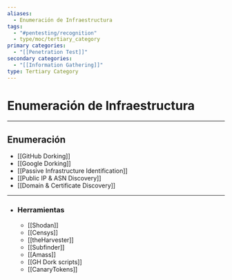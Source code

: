 ```yaml
---
aliases:
  - Enumeración de Infraestructura
tags:
  - "#pentesting/recognition"
  - type/moc/tertiary_category
primary categories:
  - "[[Penetration Test]]"
secondary categories:
  - "[[Information Gathering]]"
type: Tertiary Category
---
```

# Enumeración de Infraestructura

***

## Enumeración

-  [[GitHub Dorking]]
-  [[Google Dorking]]
-  [[Passive Infrastructure Identification]]
- [[Public IP & ASN Discovery]]
- [[Domain & Certificate Discovery]]


***

- ### Herramientas
	- [[Shodan]]
	- [[Censys]]
	- [[theHarvester]]
	- [[Subfinder]]
	- [[Amass]]
	- [[GH Dork scripts]]
	- [[CanaryTokens]]